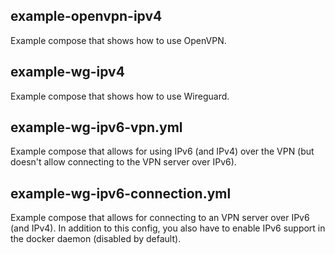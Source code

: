 ## example-openvpn-ipv4

Example compose that shows how to use OpenVPN.

## example-wg-ipv4

Example compose that shows how to use Wireguard.

## example-wg-ipv6-vpn.yml

Example compose that allows for using IPv6 (and IPv4) over the VPN (but doesn't allow connecting to the VPN server over IPv6).

## example-wg-ipv6-connection.yml

Example compose that allows for connecting to an VPN server over IPv6 (and IPv4).
In addition to this config, you also have to enable IPv6 support in the docker daemon (disabled by default).